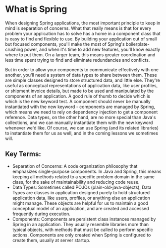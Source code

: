 # What is Spring

When designing Spring applications, the most important principle to keep in mind is separation of concerns. What that really means is that for every problem 
your application has to solve has a home in a component class that is easy to find and flexible to use. By building your application out of small but focused 
components, you'll make the most of Spring's boilerplate-crushing power, and when it's time to add new features, you'll know exactly where to put them. 
On a larger team, this means greater coordination and less time spent trying to find and eliminate redundancies and conflicts.

But in order to allow your components to communicate effectively with one another, you'll need a system of data types to share between them. These are simple 
classes designed to store structured data, and little else. They're useful as conceptual representations of application data, like user profiles, or shipment 
invoice details, but made to be used and manipulated by the components of an application. A good rule of thumb to decide which is which is the new keyword test. 
A component should never be manually instantiated with the new keyword - components are managed by Spring, which means we need to rely on dependency injection 
to get a component reference. Data types, on the other hand, are no more special than Java's collections, and we can manually instantiate them with the new 
keyword whenever we'd like. Of course, we can use Spring (and its related libraries) to instantiate them for us as well, and in the coming lessons we sometimes will.

## Key Terms:
* Separation of Concerns: A code organization philosophy that emphasizes single-purpose components. In Java and Spring, this means keeping all methods related to a specific problem domain in the same class, for the sake of maintainability and reducing code reuse.
* Data Types: Sometimes called POJOs (plain-old-java-objects), Data Types are classes in application designed purely to hold structured application data, like users, profiles, or anything else an application might manage. These objects are helpful for us to maintain a good conceptual model of an application, and are created and accessed frequently during execution.
* Components: Components are persistent class instances managed by Spring in an application. They usually resemble libraries more than typical objects, with methods that must be called to perform specific actions. Components are only created when Spring is configured to create them, usually at server startup.
